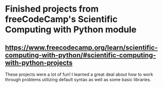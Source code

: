 # Finished projects from freeCodeCamp's Scientific Computing with Python module
https://www.freecodecamp.org/learn/scientific-computing-with-python/#scientific-computing-with-python-projects
----------------

These projects were a lot of fun! I learned a great deal about how to work through problems utilizing default syntax as well as some basic libraries. 

